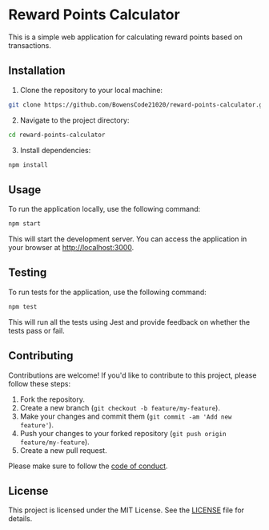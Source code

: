 # Reward Points Calculator

This is a simple web application for calculating reward points based on transactions.

## Installation

1. Clone the repository to your local machine:

```bash
git clone https://github.com/BowensCode21020/reward-points-calculator.git
```

2. Navigate to the project directory:

```bash
cd reward-points-calculator
```

3. Install dependencies:

```bash
npm install
```

## Usage

To run the application locally, use the following command:

```bash
npm start
```

This will start the development server. You can access the application in your browser at [http://localhost:3000](http://localhost:3000).

## Testing

To run tests for the application, use the following command:

```bash
npm test
```

This will run all the tests using Jest and provide feedback on whether the tests pass or fail.

## Contributing

Contributions are welcome! If you'd like to contribute to this project, please follow these steps:

1. Fork the repository.
2. Create a new branch (`git checkout -b feature/my-feature`).
3. Make your changes and commit them (`git commit -am 'Add new feature'`).
4. Push your changes to your forked repository (`git push origin feature/my-feature`).
5. Create a new pull request.

Please make sure to follow the [code of conduct](CODE_OF_CONDUCT.md).

## License

This project is licensed under the MIT License. See the [LICENSE](LICENSE) file for details.
